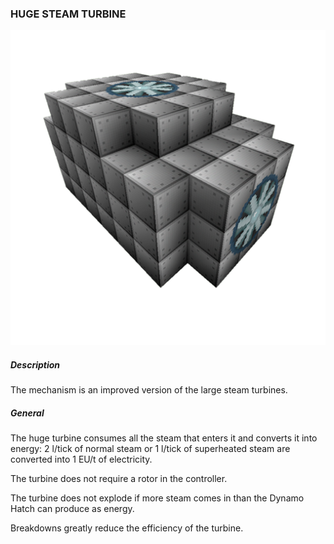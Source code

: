 ### HUGE STEAM TURBINE

![LOGO](media/gregtech/HUGE_TURBINE.png)

##### Description

The mechanism is an improved version of the large steam turbines.

##### General

The huge turbine consumes all the steam that enters it and converts it into energy: 2 l/tick of normal steam or 1 l/tick of superheated steam are converted into 1 EU/t of electricity.

The turbine does not require a rotor in the controller.

The turbine does not explode if more steam comes in than the Dynamo Hatch can produce as energy.

Breakdowns greatly reduce the efficiency of the turbine.
